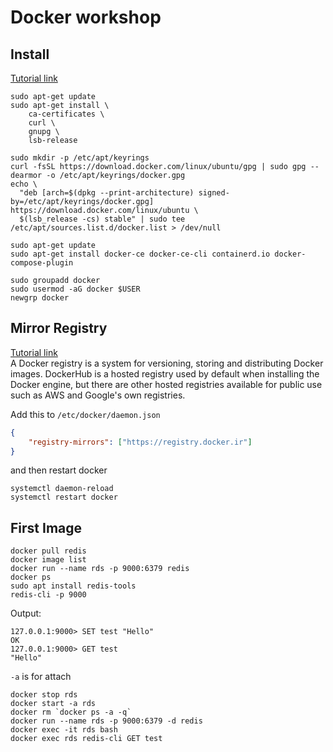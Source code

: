 # Docker workshop


## Install
[Tutorial link](https://docs.docker.com/engine/install/)  

```shell
sudo apt-get update
sudo apt-get install \
    ca-certificates \
    curl \
    gnupg \
    lsb-release

sudo mkdir -p /etc/apt/keyrings
curl -fsSL https://download.docker.com/linux/ubuntu/gpg | sudo gpg --dearmor -o /etc/apt/keyrings/docker.gpg
echo \
  "deb [arch=$(dpkg --print-architecture) signed-by=/etc/apt/keyrings/docker.gpg] https://download.docker.com/linux/ubuntu \
  $(lsb_release -cs) stable" | sudo tee /etc/apt/sources.list.d/docker.list > /dev/null

sudo apt-get update
sudo apt-get install docker-ce docker-ce-cli containerd.io docker-compose-plugin

sudo groupadd docker
sudo usermod -aG docker $USER
newgrp docker
```

## Mirror Registry
[Tutorial link](https://docker.ir/)  
A Docker registry is a system for versioning, storing and distributing Docker images. DockerHub is a hosted registry used by default when installing the Docker engine, but there are other hosted registries available for public use such as AWS and Google's own registries.

Add this to `/etc/docker/daemon.json`

```json
{
    "registry-mirrors": ["https://registry.docker.ir"]
}
```

and then restart docker
```shell
systemctl daemon-reload
systemctl restart docker
```


## First Image

```shell
docker pull redis
docker image list
docker run --name rds -p 9000:6379 redis
docker ps
sudo apt install redis-tools
redis-cli -p 9000
```

Output:  
```
127.0.0.1:9000> SET test "Hello"
OK
127.0.0.1:9000> GET test
"Hello"
```

`-a` is for attach
```shell
docker stop rds
docker start -a rds
docker rm `docker ps -a -q`
docker run --name rds -p 9000:6379 -d redis
docker exec -it rds bash
docker exec rds redis-cli GET test
```
